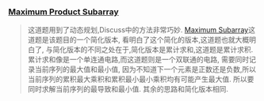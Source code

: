 ### [Maximum Product Subarray](https://leetcode.com/problems/maximum-product-subarray/description/)
> 这道题用到了动态规划,Discuss中的方法非常巧妙.
> [Maximum Subarray](https://leetcode.com/problems/maximum-subarray/description/)这道题是该题目的一个简化版本,
> 看明白了这个简化的版本,这道题也就大概明白了, 与简化版本的不同之处在于,简化版本是累计求和,这道题是累计求积.
> 累计求和像是一个单连通电路,而这道题则是一个双联通的电路, 需要同时记录当前序列的最大值和最小值,
> 因为不知道下一个元素是正数还是负数,所以当前序列的累积最大乘积和累积最小最小乘积均有可能产生最大值.
> 所以要同时求解当前序列的最导致和最小值. 其余的思路和简化版本相同.